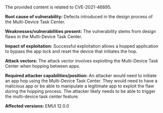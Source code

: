 The provided content is related to CVE-2021-46895.

**Root cause of vulnerability:**
Defects introduced in the design process of the Multi-Device Task Center.

**Weaknesses/vulnerabilities present:**
The vulnerability stems from design flaws in the Multi-Device Task Center.

**Impact of exploitation:**
Successful exploitation allows a hopped application to bypass the app lock and reset the device that initiates the hop.

**Attack vectors:**
The attack vector involves exploiting the Multi-Device Task Center when hopping between apps.

**Required attacker capabilities/position:**
An attacker would need to initiate an app hop using the Multi-Device Task Center. They would need to have a malicious app or be able to manipulate a legitimate app to exploit the flaw during the hopping process. The attacker likely needs to be able to trigger the multi-device task center feature.

**Affected versions:**
EMUI 12.0.0